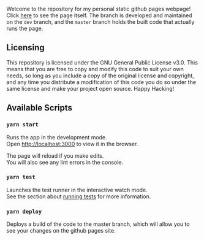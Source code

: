 Welcome to the repository for my personal static github pages webpage! Click [here](neilenatarajan.github.io) to see the page itself. The branch is developed and maintained on the `dev` branch, and the `master` branch holds the built code that actually runs the page.

## Licensing

This repository is licensed under the GNU General Public License v3.0. This means that you are free to copy and modify this code to suit your own needs, so long as you include a copy of the original license and copyright, and any time you distribute a modification of this code you do so under the same license and make your project open source. Happy Hacking!

## Available Scripts

### `yarn start`

Runs the app in the development mode.<br>
Open [http://localhost:3000](http://localhost:3000) to view it in the browser.

The page will reload if you make edits.<br>
You will also see any lint errors in the console.

### `yarn test`

Launches the test runner in the interactive watch mode.<br>
See the section about [running tests](https://facebook.github.io/create-react-app/docs/running-tests) for more information.

### `yarn deploy`

Deploys a build of the code to the master branch, which will allow you to see your changes on the github pages site.